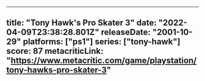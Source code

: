 
---
title: "Tony Hawk's Pro Skater 3"
date: "2022-04-09T23:38:28.801Z"
releaseDate: "2001-10-29"
platforms: ["ps1"]
series: ["tony-hawk"]
score: 87
metacriticLink: "https://www.metacritic.com/game/playstation/tony-hawks-pro-skater-3"
---
